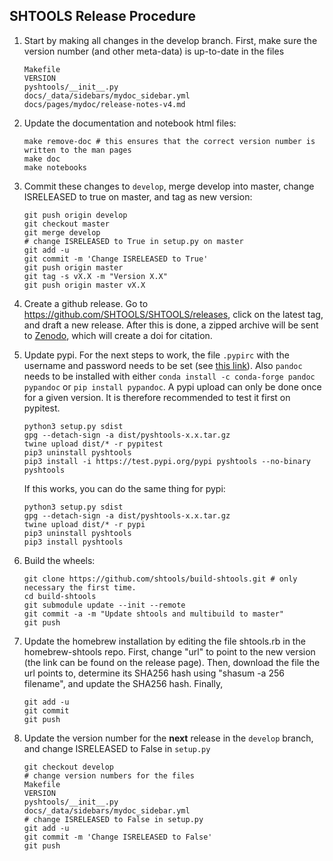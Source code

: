 SHTOOLS Release Procedure
-------------------------

1. Start by making all changes in the develop branch. First, make sure the version number (and other meta-data) is up-to-date in the files

    ```
    Makefile
    VERSION
    pyshtools/__init__.py
    docs/_data/sidebars/mydoc_sidebar.yml
    docs/pages/mydoc/release-notes-v4.md
    ```

2. Update the documentation and notebook html files:

    ```
    make remove-doc # this ensures that the correct version number is written to the man pages
    make doc
    make notebooks
    ```

3. Commit these changes to `develop`, merge develop into master, change ISRELEASED to true on master, and tag as new version:

    ```
    git push origin develop
    git checkout master
    git merge develop
    # change ISRELEASED to True in setup.py on master
    git add -u
    git commit -m 'Change ISRELEASED to True'
    git push origin master
    git tag -s vX.X -m "Version X.X"
    git push origin master vX.X
    ```

4. Create a github release. Go to https://github.com/SHTOOLS/SHTOOLS/releases, click on the latest tag, and draft a new release. After this is done, a zipped archive will be sent to [Zenodo](https://doi.org/10.5281/zenodo.592762), which will create a doi for citation.

5. Update pypi. For the next steps to work, the file ```.pypirc``` with the username and password needs to be set (see [this link](https://packaging.python.org/guides/migrating-to-pypi-org/#uploading)). Also ```pandoc``` needs to be installed with either ```conda install -c conda-forge pandoc pypandoc``` or ```pip install pypandoc```. A pypi upload can only be done once for a given version. It is therefore recommended to test it first on pypitest.
    ```
    python3 setup.py sdist
    gpg --detach-sign -a dist/pyshtools-x.x.tar.gz
    twine upload dist/* -r pypitest
    pip3 uninstall pyshtools
    pip3 install -i https://test.pypi.org/pypi pyshtools --no-binary pyshtools
    ```
    If this works, you can do the same thing for pypi:
    ```
    python3 setup.py sdist
    gpg --detach-sign -a dist/pyshtools-x.x.tar.gz
    twine upload dist/* -r pypi
    pip3 uninstall pyshtools
    pip3 install pyshtools
    ```

6. Build the wheels:

    ```
    git clone https://github.com/shtools/build-shtools.git # only necessary the first time.
    cd build-shtools
    git submodule update --init --remote
    git commit -a -m "Update shtools and multibuild to master"
    git push
    ```

7. Update the homebrew installation by editing the file shtools.rb in the homebrew-shtools repo. First, change "url" to point to the new version (the link can be found on the release page). Then, download the file the url points to, determine its SHA256 hash using "shasum -a 256 filename", and update the SHA256 hash. Finally,

    ```
    git add -u
    git commit
    git push
    ```

8. Update the version number for the **next** release in the `develop` branch, and change ISRELEASED to False in `setup.py`

    ```
    git checkout develop
    # change version numbers for the files
    Makefile
    VERSION
    pyshtools/__init__.py
    docs/_data/sidebars/mydoc_sidebar.yml
    # change ISRELEASED to False in setup.py
    git add -u
    git commit -m 'Change ISRELEASED to False'
    git push
    ```
